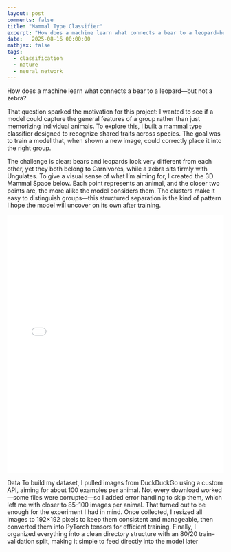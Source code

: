 ```yaml
---
layout: post
comments: false
title: "Mammal Type Classifier"
excerpt: "How does a machine learn what connects a bear to a leopard—but not a zebra?"
date:   2025-08-16 00:00:00
mathjax: false
tags: 
  - classification
  - nature
  - neural network
---
```


How does a machine learn what connects a bear to a leopard—but not a zebra?

That question sparked the motivation for this project: I wanted to see if a model could capture the general features of a group rather than just memorizing individual animals. To explore this, I built a mammal type classifier designed to recognize shared traits across species. The goal was to train a model that, when shown a new image, could correctly place it into the right group.

The challenge is clear: bears and leopards look very different from each other, yet they both belong to Carnivores, while a zebra sits firmly with Ungulates. To give a visual sense of what I’m aiming for, I created the 3D Mammal Space below. Each point represents an animal, and the closer two points are, the more alike the model considers them. The clusters make it easy to distinguish groups—this structured separation is the kind of pattern I hope the model will uncover on its own after training.

<iframe src="/assets/3D_mammal_space.html" width="100%" height="600" style="border:none;"></iframe>

Data 
To build my dataset, I pulled images from DuckDuckGo using a custom API, aiming for about 100 examples per animal. Not every download worked—some files were corrupted—so I added error handling to skip them, which left me with closer to 85–100 images per animal. That turned out to be enough for the experiment I had in mind. Once collected, I resized all images to 192×192 pixels to keep them consistent and manageable, then converted them into PyTorch tensors for efficient training. Finally, I organized everything into a clean directory structure with an 80/20 train–validation split, making it simple to feed directly into the model later

